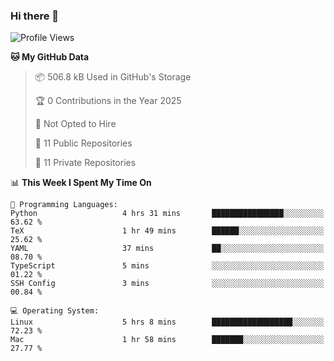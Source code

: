 ### Hi there 👋

<!--
**huayuan4396/huayuan4396** is a ✨ _special_ ✨ repository because its `README.md` (this file) appears on your GitHub profile.

Here are some ideas to get you started:

- 🔭 I’m currently working on ...
- 🌱 I’m currently learning ...
- 👯 I’m looking to collaborate on ...
- 🤔 I’m looking for help with ...
- 💬 Ask me about ...
- 📫 How to reach me: ...
- 😄 Pronouns: ...
- ⚡ Fun fact: ...
-->

<!--START_SECTION:waka-->
![Profile Views](http://img.shields.io/badge/Profile%20Views-0-blue)

**🐱 My GitHub Data** 

> 📦 506.8 kB Used in GitHub's Storage 
 > 
> 🏆 0 Contributions in the Year 2025
 > 
> 🚫 Not Opted to Hire
 > 
> 📜 11 Public Repositories 
 > 
> 🔑 11 Private Repositories 
 > 
📊 **This Week I Spent My Time On** 

```text
💬 Programming Languages: 
Python                   4 hrs 31 mins       ████████████████░░░░░░░░░   63.62 % 
TeX                      1 hr 49 mins        ██████░░░░░░░░░░░░░░░░░░░   25.62 % 
YAML                     37 mins             ██░░░░░░░░░░░░░░░░░░░░░░░   08.70 % 
TypeScript               5 mins              ░░░░░░░░░░░░░░░░░░░░░░░░░   01.22 % 
SSH Config               3 mins              ░░░░░░░░░░░░░░░░░░░░░░░░░   00.84 % 

💻 Operating System: 
Linux                    5 hrs 8 mins        ██████████████████░░░░░░░   72.23 % 
Mac                      1 hr 58 mins        ███████░░░░░░░░░░░░░░░░░░   27.77 % 
```


<!--END_SECTION:waka-->

